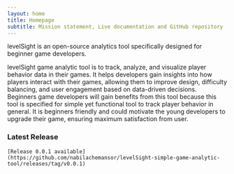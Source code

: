 ```yaml
---
layout: home
title: Homepage
subtitle: Mission statement, Live documentation and GitHub repository
---
```


levelSight is an open-source analytics tool specifically designed for beginner 
game developers.

levelSight game analytic tool is to track, analyze, and visualize player behavior data in their games. It helps developers gain insights into how players interact with their games, allowing them to improve design, difficulty balancing, and user engagement based on data-driven decisions. Beginners game developers will gain benefits from this tool because this tool is specified for simple yet functional tool to track player behavior in general. It is beginners friendly and could motivate the young developers to upgrade their game, ensuring maximum satisfaction from user. 

### Latest Release
	[Release 0.0.1 available](https://github.com/nabilachemansor/levelSight-simple-game-analytic-tool/releases/tag/v0.0.1)


